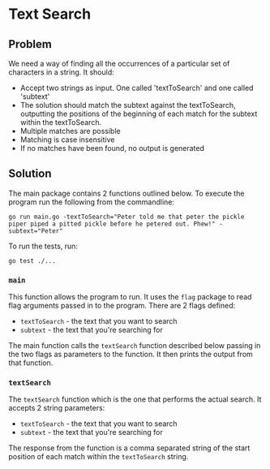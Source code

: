 # Text Search

## Problem

We need a way of finding all the occurrences of a particular set of characters in a string. It should:

- Accept two strings as input. One called 'textToSearch' and one called 'subtext'
- The solution should match the subtext against the textToSearch, outputting the positions of the beginning of each match for the subtext within the textToSearch.
- Multiple matches are possible
- Matching is case insensitive
- If no matches have been found, no output is generated

## Solution

The main package contains 2 functions outlined below. To execute the program run the following from the commandline:

```
go run main.go -textToSearch="Peter told me that peter the pickle piper piped a pitted pickle before he petered out. Phew!" -subtext="Peter"
```

To run the tests, run:

```
go test ./...
```

### `main`

This function allows the program to run. It uses the `flag` package to read flag arguments passed in to the program. There are 2 flags defined:

- `textToSearch` - the text that you want to search
- `subtext` - the text that you're searching for

The main function calls the `textSearch` function described below passing in the two flags as parameters to the function. It then prints the output from that function.

### `textSearch`

The `textSearch` function which is the one that performs the actual search. It accepts 2 string parameters:

- `textToSearch` - the text that you want to search
- `subtext` - the text that you're searching for

The response from the function is a comma separated string of the start position of each match within the `textToSearch` string.
